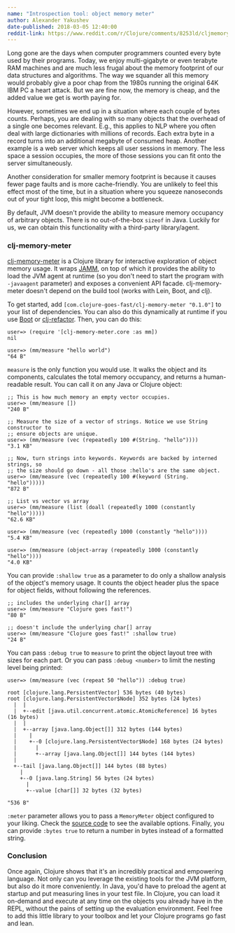 ```yaml
---
name: "Introspection tool: object memory meter"
author: Alexander Yakushev
date-published: 2018-03-05 12:40:00
reddit-link: https://www.reddit.com/r/Clojure/comments/8253ld/cljmemorymeter_measure_the_object_size_in_memory/
---
```


Long gone are the days when computer programmers counted every byte used by
their programs. Today, we enjoy multi-gigabyte or even terabyte RAM machines and
are much less frugal about the memory footprint of our data structures and
algorithms. The way we squander all this memory would probably give a poor chap
from the 1980s running the original 64K IBM PC a heart attack. But we are fine
now, the memory is cheap, and the added value we get is worth paying for.

However, sometimes we end up in a situation where each couple of bytes counts.
Perhaps, you are dealing with so many objects that the overhead of a single one
becomes relevant. E.g., this applies to NLP where you often deal with large
dictionaries with millions of records. Each extra byte in a record turns into an
additional megabyte of consumed heap. Another example is a web server which
keeps all user sessions in memory. The less space a session occupies, the more
of those sessions you can fit onto the server simultaneously.

Another consideration for smaller memory footprint is because it causes fewer
page faults and is more cache-friendly. You are unlikely to feel this effect
most of the time, but in a situation where you squeeze nanoseconds out of your
tight loop, this might become a bottleneck.

By default, JVM doesn't provide the ability to measure memory occupancy of
arbitrary objects. There is no out-of-the-box `sizeof` in Java. Luckily for us,
we can obtain this functionality with a third-party library/agent.

### clj-memory-meter

[clj-memory-meter](https://github.com/clojure-goes-fast/clj-memory-meter) is a
Clojure library for interactive exploration of object memory usage. It
wraps [JAMM](https://github.com/jbellis/jamm), on top of which it provides the
ability to load the JVM agent at runtime (so you don't need to start the program
with `-javaagent` parameter) and exposes a convenient API facade.
clj-memory-meter doesn't depend on the build tool (works with Lein, Boot, and
clj).

To get started, add `[com.clojure-goes-fast/clj-memory-meter "0.1.0"]` to your
list of dependencies. You can also do this dynamically at runtime if you
use [Boot](http://boot-clj.com/)
or
[clj-refactor](https://github.com/clojure-emacs/clj-refactor.el/blob/master/examples/add-project-dependency.gif).
Then, you can do this:

```clojure-repl
user=> (require '[clj-memory-meter.core :as mm])
nil

user=> (mm/measure "hello world")
"64 B"
```

`measure` is the only function you would use. It walks the object and its
components, calculates the total memory occupancy, and returns a human-readable
result. You can call it on any Java or Clojure object:

```clojure-repl
;; This is how much memory an empty vector occupies.
user=> (mm/measure [])
"240 B"

;; Measure the size of a vector of strings. Notice we use String constructor to
;; ensure objects are unique.
user=> (mm/measure (vec (repeatedly 100 #(String. "hello"))))
"3.1 KB"

;; Now, turn strings into keywords. Keywords are backed by interned strings, so
;; the size should go down - all those :hello's are the same object.
user=> (mm/measure (vec (repeatedly 100 #(keyword (String. "hello")))))
"872 B"

;; List vs vector vs array
user=> (mm/measure (list (doall (repeatedly 1000 (constantly "hello")))))
"62.6 KB"

user=> (mm/measure (vec (repeatedly 1000 (constantly "hello"))))
"5.4 KB"

user=> (mm/measure (object-array (repeatedly 1000 (constantly "hello"))))
"4.0 KB"
```

You can provide `:shallow true` as a parameter to do only a shallow analysis of
the object's memory usage. It counts the object header plus the space for object
fields, without following the references.

```clojure-repl
;; includes the underlying char[] array
user=> (mm/measure "Clojure goes fast!")
"80 B"

;; doesn't include the underlying char[] array
user=> (mm/measure "Clojure goes fast!" :shallow true)
"24 B"
```

You can pass `:debug true` to `measure` to print the object layout tree with
sizes for each part. Or you can pass `:debug <number>` to limit the nesting
level being printed:

```clojure-repl
user=> (mm/measure (vec (repeat 50 "hello")) :debug true)

root [clojure.lang.PersistentVector] 536 bytes (40 bytes)
root [clojure.lang.PersistentVector$Node] 352 bytes (24 bytes)
  |  |
  |  +--edit [java.util.concurrent.atomic.AtomicReference] 16 bytes (16 bytes)
  |  |
  |  +--array [java.lang.Object[]] 312 bytes (144 bytes)
  |    |
  |    +--0 [clojure.lang.PersistentVector$Node] 168 bytes (24 bytes)
  |      |
  |      +--array [java.lang.Object[]] 144 bytes (144 bytes)
  |
  +--tail [java.lang.Object[]] 144 bytes (88 bytes)
    |
    +--0 [java.lang.String] 56 bytes (24 bytes)
      |
      +--value [char[]] 32 bytes (32 bytes)

"536 B"
```

`:meter` parameter allows you to pass a `MemoryMeter` object configured to your
liking. Check
the
[source code](https://github.com/jbellis/jamm/blob/master/src/org/github/jamm/MemoryMeter.java) to
see the available options. Finally, you can provide `:bytes true` to return a
number in bytes instead of a formatted string.

### Conclusion

Once again, Clojure shows that it's an incredibly practical and empowering
language. Not only can you leverage the existing tools for the JVM platform, but
also do it more conveniently. In Java, you'd have to preload the agent at
startup and put measuring lines in your test file. In Clojure, you can load it
on-demand and execute at any time on the objects you already have in the REPL,
without the pains of setting up the evaluation environment. Feel free to add
this little library to your toolbox and let your Clojure programs go fast and
lean.
